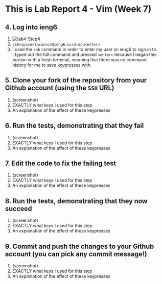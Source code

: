 # This is Lab Report 4 - Vim (Week 7)

## 4. Log into ieng6
1. ![lab4-Step4](https://github.com/clockuru/cse15l-lab-reports/assets/146829235/471731d8-25e8-429a-8ac3-a4e615e4163d)<br/>
2. `ssh<space>lacannon@ieng6.ucsd.edu<enter>`<br/>
3. I used the `ssh` command in order to enter my user on ieng6 to sign in to. I typed out the full command and pressed `<enter>` because I began this portion with a fresh terminal, meaning that there was no command history for me to save keypresses with.<br/>
## 5. Clone your fork of the repository from your Github account (using the `SSH` URL)
1. (screenshot)<br/>
2. EXACTLY what keys I used for this step<br/>
3. An explanation of the effect of these keypresses<br/>
## 6. Run the tests, demonstrating that they fail
1. (screenshot)<br/>
2. EXACTLY what keys I used for this step<br/>
3. An explanation of the effect of these keypresses<br/>
## 7. Edit the code to fix the failing test
1. (screenshot)<br/>
2. EXACTLY what keys I used for this step<br/>
3. An explanation of the effect of these keypresses<br/>
## 8. Run the tests, demonstrating that they now succeed
1. (screenshot)<br/>
2. EXACTLY what keys I used for this step<br/>
3. An explanation of the effect of these keypresses<br/>
## 9. Commit and push the changes to your Github account (you can pick any commit message!)
1. (screenshot)<br/>
2. EXACTLY what keys I used for this step<br/>
3. An explanation of the effect of these keypresses<br/>
